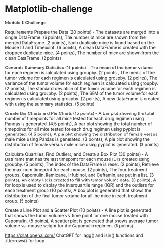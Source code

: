 # Matplotlib-challenge
Module 5 Challenge

Requirements
Prepare the Data (20 points) - The datasets are merged into a single DataFrame. (6 points), The number of mice are shown from the merged DataFrame. (2 points), Each duplicate mice is found based on the Mouse ID and Timepoint. (6 points), A clean DataFrame is created with the dropped duplicate mice. (4 points), The number of mice are shown from the clean DataFrame. (2 points)

Generate Summary Statistics (15 points) - The mean of the tumor volume for each regimen is calculated using groupby. (2 points), The media of the tumor volume for each regimen is calculated using groupby. (2 points), The variance of the tumor volume for each regimen is calculated using groupby. (2 points), The standard deviation of the tumor volume for each regimen is calculated using groupby. (2 points), The SEM of the tumor volume for each regimen is calculated using groupby. (2 points), A new DataFrame is created with using the summary statistics. (5 points)

Create Bar Charts and Pie Charts (15 points) - A bar plot showing the total number of timepoints for all mice tested for each drug regimen using Pandas is generated. (4.5 points), A bar plot showing the total number of timepoints for all mice tested for each drug regimen using pyplot is generated. (4.5 points), A pie plot showing the distribution of female versus male mice using Pandas is generated. (3 points), A pie plot showing the distribution of female versus male mice using pyplot is generated. (3 points)

Calculate Quartiles, Find Outliers, and Create a Box Plot (30 points) - A DatFrame that has the last timepoint for each mouse ID is created using groupby. (5 points), The index of the DataFrame is reset. (2 points), Retrieve the maximum timepoint for each mouse. (2 points), The four treatment groups, Capomulin, Ramicane, Infubinol, and Ceftamin, are put in a list. (3 points), An empty list is created to fill with tumor volume data. (3 points), A for loop is used to display the interquartile range (IQR) and the outliers for each treatment group (10 points), A box plot is generated that shows the distribution of the final tumor volume for all the mice in each treatment group. (5 points)

Create a Line Plot and a Scatter Plot (10 points) - A line plot is generated that shows the tumor volume vs. time point for one mouse treated with Capomulin. (5 points), A scatter plot is generated that shows average tumor volume vs. mouse weight for the Capomulin regimen. (5 points)


https://chat.openai.com/ 
ChatGPT for .agg() and isin() functions and .itterrows() for loop